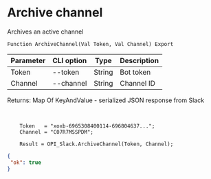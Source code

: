﻿---
sidebar_position: 4
---

# Archive channel
 Archives an active channel



`Function ArchiveChannel(Val Token, Val Channel) Export`

  | Parameter | CLI option | Type | Description |
  |-|-|-|-|
  | Token | --token | String | Bot token |
  | Channel | --channel | String | Channel ID |

  
  Returns:  Map Of KeyAndValue - serialized JSON response from Slack

<br/>




```bsl title="Code example"
    Token   = "xoxb-6965308400114-696804637...";
    Channel = "C07R7MSSPDM";

    Result = OPI_Slack.ArchiveChannel(Token, Channel);
```
 



```json title="Result"
{
 "ok": true
}
```
